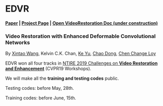 # EDVR 
#### [Paper]() | [Project Page](https://xinntao.github.io/projects/EDVR) | [Open VideoRestoration Doc (under construction)](https://xinntao.github.io/open-videorestoration/) 
### Video Restoration with Enhanced Deformable Convolutional Networks
By [Xintao Wang](https://xinntao.github.io/), Kelvin C.K. Chan, [Ke Yu](https://yuke93.github.io/), [Chao Dong](https://scholar.google.com.hk/citations?user=OSDCB0UAAAAJ&hl=en), [Chen Change Loy](http://personal.ie.cuhk.edu.hk/~ccloy/)

EDVR won all four tracks in [NTIRE 2019 Challenges on **Video Restoration and Enhancement**](http://www.vision.ee.ethz.ch/ntire19/) (CVPR19 Workshops). 



We will make all the **training and testing codes** public. 

Testing codes: before May, 28th.

Training codes: before June, 15th.
